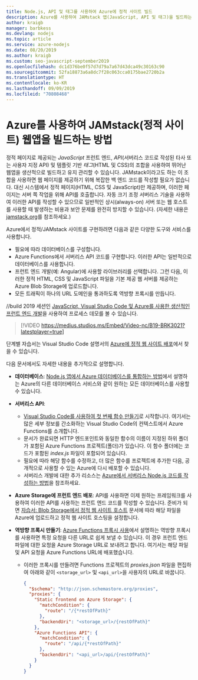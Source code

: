 ```yaml
---
title: Node.js, API 및 태그를 사용하여 Azure에 정적 사이트 빌드
description: Azure를 사용하여 JAMstack 앱(JavaScript, API 및 태그)을 빌드하는 방법
author: kraigb
manager: barbkess
ms.devlang: nodejs
ms.topic: article
ms.service: azure-nodejs
ms.date: 08/20/2019
ms.author: kraigb
ms.custom: seo-javascript-september2019
ms.openlocfilehash: dc1d376be0f57d7d79a7a67d43dca49c30163c90
ms.sourcegitcommit: 52fa18873a6a8dc7f28c063cca0175bae2720b2a
ms.translationtype: HT
ms.contentlocale: ko-KR
ms.lasthandoff: 09/09/2019
ms.locfileid: "70808468"
---
```

# <a name="how-to-build-jamstack-static-site-web-apps-with-azure"></a>Azure를 사용하여 JAMstack(정적 사이트) 웹앱을 빌드하는 방법

정적 페이지로 제공되는 *JavaScript* 프런트 엔드, *API*(서버리스 코드로 작성된 타사 또는 사용자 지정 API) 및 템플릿 기반 *태그*(HTML 및 CSS)의 조합을 사용하여 뛰어난 웹앱을 생산적으로 빌드하고 유지 관리할 수 있습니다. JAMstack이라고도 하는 이 조합을 사용하면 웹 페이지를 제공하기 위해 복잡한 백 엔드 코드를 작성할 필요가 없습니다. 대신 시스템에서 정적 페이지(HTML, CSS 및 JavaScript)만 제공하며, 이러한 페이지는 서버 쪽 작업을 위해 API를 호출합니다. 자동 크기 조정 서버리스 기술을 사용하여 이러한 API를 작성할 수 있으므로 일반적인 상시(always-on) 서버 또는 웹 호스트를 사용할 때 발생하는 비용과 보안 문제를 완전히 방지할 수 있습니다. (자세한 내용은 [jamstack.org](https://jamstack.org/)를 참조하세요.)

Azure에서 정적/JAMstack 사이트를 구현하려면 다음과 같은 다양한 도구와 서비스를 사용합니다.

- 필요에 따라 데이터베이스를 구성합니다.
- Azure Functions에서 서버리스 API 코드를 구현합니다. 이러한 API는 일반적으로 데이터베이스를 사용합니다.
- 프런트 엔드 개발(예: Angular)에 사용할 라이브러리를 선택합니다. 그런 다음, 이러한 정적 HTML, CSS 및 JavaScript 파일을 기본 제공 웹 서버를 제공하는 Azure Blob Storage에 업로드합니다.
- 모든 트래픽이 하나의 URL 도메인을 통과하도록 역방향 프록시를 만듭니다.

//build 2019 세션인 [JavaScript, Visual Studio Code 및 Azure를 사용한 생산적인 프런트 엔드 개발](https://mybuild.techcommunity.microsoft.com/sessions/77038?source=sessions#top-anchor)을 사용하여 프로세스 데모를 볼 수 있습니다.

> [!VIDEO https://medius.studios.ms/Embed/Video-nc/B19-BRK3021?latestplayer=true]

단계별 자습서는 Visual Studio Code 설명서의 [Azure에 정적 웹 사이트 배포](https://code.visualstudio.com/tutorials/static-website/getting-started)에서 찾을 수 있습니다.

다음 문서에서도 자세한 내용을 추가적으로 설명합니다.

- **데이터베이스**: [Node.js 앱에서 Azure 데이터베이스를 통합하는 방법](node-howto-integrate-databases.md)에서 설명하는 Azure의 다른 데이터베이스 서비스와 같이 원하는 모든 데이터베이스를 사용할 수 있습니다.
  
- **서버리스 API**:

  - [Visual Studio Code를 사용하여 첫 번째 함수 만들기](/azure/azure-functions/functions-create-first-function-vs-code)로 시작합니다. 여기서는 많은 세부 정보를 간소화하는 Visual Studio Code의 컨텍스트에서 Azure Functions를 소개합니다.
  - 문서가 완료되면 HTTP 엔드포인트와 동일한 함수의 이름이 지정된 하위 폴더가 포함된 Azure Functions 프로젝트(폴더)가 있습니다. 이 함수 폴더에는 코드가 포함된 *index.js* 파일이 포함되어 있습니다.
  - 필요에 따라 해당 함수를 수정하고, 더 많은 함수를 프로젝트에 추가한 다음, 공개적으로 사용할 수 있는 Azure에 다시 배포할 수 있습니다.
  - 서버리스 개발에 대한 추가 리소스는 [Azure에서 서버리스 Node.js 코드를 작성하는 방법](node-howto-write-serverless-code.md)을 참조하세요.

- **Azure Storage에 프런트 엔드 배포**: API를 사용하면 이제 원하는 프레임워크를 사용하여 이러한 API를 사용하는 프런트 엔드 코드를 작성할 수 있습니다. 준비가 되면 [자습서: Blob Storage에서 정적 웹 사이트 호스트](/azure/storage/blobs/storage-blob-static-website-host) 문서에 따라 해당 파일을 Azure에 업로드하고 정적 웹 사이트 호스팅을 설정합니다.

- **역방향 프록시 만들기**: [Azure Functions 프록시 사용](/azure/azure-functions/functions-proxies)에서 설명하는 역방향 프록시를 사용하면 특정 요청을 다른 URL로 쉽게 보낼 수 있습니다. 이 경우 프런트 엔드 파일에 대한 요청을 Azure Storage URL로 보내려고 합니다. 여기서는 해당 파일 및 API 요청을 Azure Functions URL에 배포했습니다.

  - 이러한 프록시를 만들려면 Functions 프로젝트의 *proxies.json* 파일을 편집하여 아래와 같이 `<storage_url>` 및 `<api_url>`을 사용자의 URL로 바꿉니다.
  
    ```json
    {
      "$schema": "http://json.schemastore.org/proxies",
      "proxies": {
        "Static frontend on Azure Storage": {
          "matchCondition": {
            "route": "/{*restOfPath}"
          },
          "backendUri": "<storage_url>/{restOfPath}"
        },
        "Azure Functions API": {
          "matchCondition": {
            "route": "/api/{*restOfPath}"
          },
          "backendUri": "<api_url>/api/{restOfPath}"
        }
      }
    }
    ```
